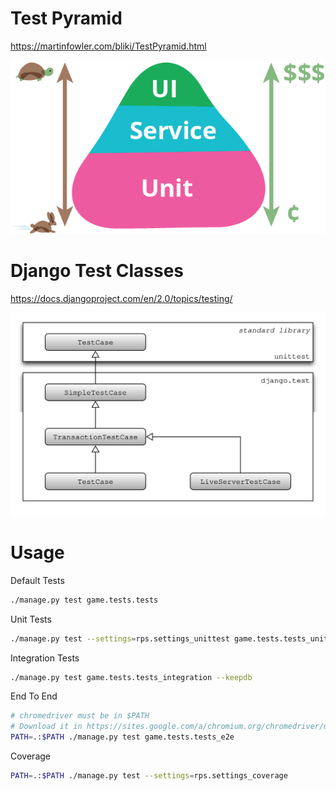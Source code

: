 # Test Pyramid

https://martinfowler.com/bliki/TestPyramid.html

![Test Pyramid - Martin Fowler](test-pyramid.png)

# Django Test Classes

https://docs.djangoproject.com/en/2.0/topics/testing/


![Django Tests Classes Hierarchy](django_unittest_classes_hierarchy.svg)


# Usage

Default Tests

```bash
./manage.py test game.tests.tests
```

Unit Tests

```bash
./manage.py test --settings=rps.settings_unittest game.tests.tests_unit
```

Integration Tests

```bash
./manage.py test game.tests.tests_integration --keepdb
```

End To End

```bash
# chromedriver must be in $PATH
# Download it in https://sites.google.com/a/chromium.org/chromedriver/downloads
PATH=.:$PATH ./manage.py test game.tests.tests_e2e
```

Coverage

```bash
PATH=.:$PATH ./manage.py test --settings=rps.settings_coverage
```
